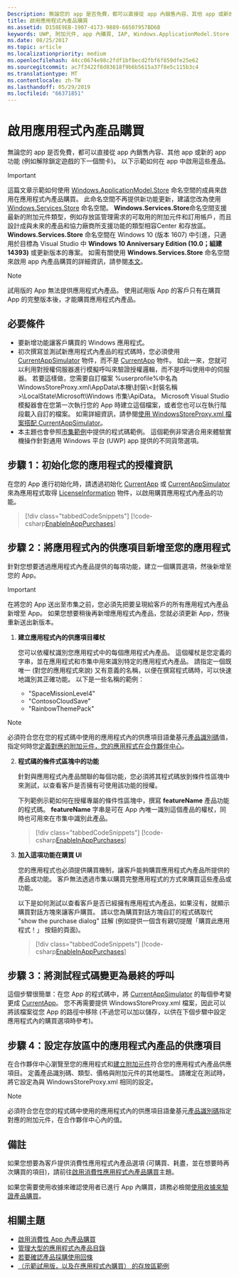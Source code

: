 ```yaml
---
Description: 無論您的 app 是否免費，都可以直接從 app 內銷售內容、其他 app 或新的 app 功能 (例如解除鎖定遊戲的下一個關卡)。 以下示範如何在 app 中啟用這些產品。
title: 啟用應用程式內產品購買
ms.assetid: D158E9EB-1907-4173-9889-66507957BD6B
keywords: UWP, 附加元件, app 內購買, IAP, Windows.ApplicationModel.Store
ms.date: 08/25/2017
ms.topic: article
ms.localizationpriority: medium
ms.openlocfilehash: 44cc0674e98c2fdf1bf8ecd2fbf6f859dfe25e62
ms.sourcegitcommit: ac7f3422f8d83618f9b6b5615a37f8e5c115b3c4
ms.translationtype: MT
ms.contentlocale: zh-TW
ms.lasthandoff: 05/29/2019
ms.locfileid: "66371851"
---
```

# <a name="enable-in-app-product-purchases"></a>啟用應用程式內產品購買

無論您的 app 是否免費，都可以直接從 app 內銷售內容、其他 app 或新的 app 功能 (例如解除鎖定遊戲的下一個關卡)。 以下示範如何在 app 中啟用這些產品。

> [!IMPORTANT]
> 這篇文章示範如何使用 [Windows.ApplicationModel.Store](https://docs.microsoft.com/uwp/api/windows.applicationmodel.store) 命名空間的成員來啟用在應用程式內產品購買。 此命名空間不再提供新功能更新，建議您改為使用 [Windows.Services.Store](https://docs.microsoft.com/uwp/api/windows.services.store) 命名空間。 **Windows.Services.Store**命名空間支援最新的附加元件類型，例如存放區管理需求的可取用的附加元件和訂用帳戶，而且設計成與未來的產品和協力廠商所支援功能的類型相容Center 和存放區。 **Windows.Services.Store** 命名空間在 Windows 10 (版本 1607) 中引進，只適用於目標為 Visual Studio 中 **Windows 10 Anniversary Edition (10.0；組建 14393)** 或更新版本的專案。 如需有關使用 **Windows.Services.Store** 命名空間來啟用 app 內產品購買的詳細資訊，請參閱[本文](enable-in-app-purchases-of-apps-and-add-ons.md)。

> [!NOTE]
> 試用版的 App 無法提供應用程式內產品。 使用試用版 App 的客戶只有在購買 App 的完整版本後，才能購買應用程式內產品。

## <a name="prerequisites"></a>必要條件

-   要新增功能讓客戶購買的 Windows 應用程式。
-   初次撰寫並測試新應用程式內產品的程式碼時，您必須使用 [CurrentAppSimulator](https://docs.microsoft.com/uwp/api/Windows.ApplicationModel.Store.CurrentAppSimulator) 物件，而不是 [CurrentApp](https://docs.microsoft.com/uwp/api/Windows.ApplicationModel.Store.CurrentApp) 物件。 如此一來，您就可以利用對授權伺服器進行模擬呼叫來驗證授權邏輯，而不是呼叫使用中的伺服器。 若要這樣做，您需要自訂檔案 %userprofile%中名為 WindowsStoreProxy.xml\\AppData\\本機\\封裝\\&lt;封裝名稱&gt;\\LocalState\\Microsoft\\Windows 市集\\ApiData。 Microsoft Visual Studio 模擬器會在您第一次執行您的 App 時建立這個檔案，或者您也可以在執行階段載入自訂的檔案。 如需詳細資訊，請參閱[使用 WindowsStoreProxy.xml 檔案搭配 CurrentAppSimulator](in-app-purchases-and-trials-using-the-windows-applicationmodel-store-namespace.md#proxy)。
-   本主題也會參照[市集範例](https://github.com/Microsoft/Windows-universal-samples/tree/win10-1507/Samples/Store)中提供的程式碼範例。 這個範例非常適合用來體驗實機操作針對通用 Windows 平台 (UWP) app 提供的不同貨幣選項。

## <a name="step-1-initialize-the-license-info-for-your-app"></a>步驟 1：初始化您的應用程式的授權資訊

在您的 App 進行初始化時，請透過初始化 [CurrentApp](https://docs.microsoft.com/uwp/api/Windows.ApplicationModel.Store.CurrentApp) 或 [CurrentAppSimulator](https://docs.microsoft.com/uwp/api/Windows.ApplicationModel.Store.CurrentAppSimulator) 來為應用程式取得 [LicenseInformation](https://docs.microsoft.com/uwp/api/Windows.ApplicationModel.Store.LicenseInformation) 物件，以啟用購買應用程式內產品的功能。

> [!div class="tabbedCodeSnippets"]
[!code-csharp[EnableInAppPurchases](./code/InAppPurchasesAndLicenses/cs/EnableInAppPurchases.cs#InitializeLicenseTest)]

## <a name="step-2-add-the-in-app-offers-to-your-app"></a>步驟 2：將應用程式內的供應項目新增至您的應用程式

針對您想要透過應用程式內產品提供的每項功能，建立一個購買選項，然後新增至您的 App。

> [!IMPORTANT]
> 在將您的 App 送出至市集之前，您必須先把要呈現給客戶的所有應用程式內產品新增至 App。 如果您想要稍後再新增應用程式內產品，您就必須更新 App，然後重新送出新版本。

1.  **建立應用程式內的供應項目權杖**

    您可以依權杖識別您應用程式中的每個應用程式內產品。 這個權杖是您定義的字串，並在應用程式和市集中用來識別特定的應用程式內產品。 請指定一個既唯一 (對您的應用程式來說) 又有意義的名稱，以便在撰寫程式碼時，可以快速地識別其正確功能。 以下是一些名稱的範例：

    * "SpaceMissionLevel4"
    * "ContosoCloudSave"
    * "RainbowThemePack"

  > [!NOTE]
  > 必須符合您在您的程式碼中使用的應用程式內的供應項目語彙基元[產品識別碼](../publish/set-your-add-on-product-id.md#product-id)值，指定何時您[定義對應的附加元件，您的應用程式在合作夥伴中心](../publish/add-on-submissions.md)。

2.  **程式碼的條件式區塊中的功能**

    針對與應用程式內產品關聯的每個功能，您必須將其程式碼放到條件性區塊中來測試，以查看客戶是否擁有可使用該功能的授權。

    下列範例示範如何在授權專屬的條件性區塊中，撰寫 **featureName** 產品功能的程式碼。 **featureName** 字串是可在 App 內唯一識別這個產品的權杖，同時也可用來在市集中識別此產品。

    > [!div class="tabbedCodeSnippets"]
    [!code-csharp[EnableInAppPurchases](./code/InAppPurchasesAndLicenses/cs/EnableInAppPurchases.cs#CodeFeature)]

3.  **加入這項功能在購買 UI**

    您的應用程式也必須提供購買機制，讓客戶能夠購買應用程式內產品所提供的產品或功能。 客戶無法透過市集以購買完整應用程式的方式來購買這些產品或功能。

    以下是如何測試以查看客戶是否已經擁有應用程式內產品，如果沒有，就顯示購買對話方塊來讓客戶購買。 請以您為購買對話方塊自訂的程式碼取代 "show the purchase dialog" 註解 (例如提供一個含有親切提醒「購買此應用程式！」 按鈕的頁面)。

    > [!div class="tabbedCodeSnippets"]
    [!code-csharp[EnableInAppPurchases](./code/InAppPurchasesAndLicenses/cs/EnableInAppPurchases.cs#BuyFeature)]

## <a name="step-3-change-the-test-code-to-the-final-calls"></a>步驟 3：將測試程式碼變更為最終的呼叫

這個步驟很簡單：在您 App 的程式碼中，將 [CurrentAppSimulator](https://docs.microsoft.com/uwp/api/Windows.ApplicationModel.Store.CurrentAppSimulator) 的每個參考變更成 [CurrentApp](https://docs.microsoft.com/uwp/api/Windows.ApplicationModel.Store.CurrentApp)。 您不再需要提供 WindowsStoreProxy.xml 檔案，因此可以將該檔案從您 App 的路徑中移除 (不過您可以加以儲存，以供在下個步驟中設定應用程式內的購買選項時參考)。

## <a name="step-4-configure-the-in-app-product-offer-in-the-store"></a>步驟 4：設定存放區中的應用程式內產品的供應項目

在合作夥伴中心瀏覽至您的應用程式和[建立附加元件](../publish/add-on-submissions.md)符合您的應用程式內產品供應項目。 定義產品識別碼、類型、價格與附加元件的其他屬性。 請確定在測試時，將它設定為與 WindowsStoreProxy.xml 相同的設定。

  > [!NOTE]
  > 必須符合您在您的程式碼中使用的應用程式內的供應項目語彙基元[產品識別碼](../publish/set-your-add-on-product-id.md#product-id)指定對應的附加元件，在合作夥伴中心內的值。

## <a name="remarks"></a>備註

如果您想要為客戶提供消費性應用程式內產品選項 (可購買、耗盡，並在想要時再次購買的項目)，請前往[啟用消費性應用程式內產品購買](enable-consumable-in-app-product-purchases.md)主題。

如果您需要使用收據來確認使用者已進行 App 內購買，請務必檢閱[使用收據來驗證產品購買](use-receipts-to-verify-product-purchases.md)。

## <a name="related-topics"></a>相關主題


* [啟用消費性 App 內產品購買](enable-consumable-in-app-product-purchases.md)
* [管理大型的應用程式內產品目錄](manage-a-large-catalog-of-in-app-products.md)
* [若要確認產品採購使用回條](use-receipts-to-verify-product-purchases.md)
* [（示範試用版，以及在應用程式內購買） 的存放區範例](https://github.com/Microsoft/Windows-universal-samples/tree/win10-1507/Samples/Store)
